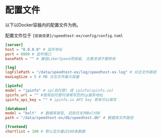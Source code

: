 # 配置文件

以下以Docker容器内的配置文件为例。

配置文件位于 `{安装目录}/speedtest-ex/config/config.toml`

```toml
[server]
host = "0.0.0.0" # 监听地址
port = 8989 # 监听端口
basePath = "" # 兼容LiberSpeed而保留, 无需求请不要修改

[log]
logFilePath = "/data/speedtest-ex/log/speedtest-ex.log" # 日志文件路径
maxLogSize = 5 # MB 日志文件最大容量

[ipinfo]
model = "ipinfo" # ip(自托管) 或 ipinfo(ipinfo.io)
ipinfo_url = "" #使用自托管时请填写您的ip服务地址
ipinfo_api_key = "" # ipinfo.io API key 若有可以填写

[database]
model = "bolt"  # 数据库类型, 目前仅支持BoltDB
path = "/data/speedtest-ex/db/speedtest.db" # 数据库文件路径

[frontend]
chartlist = 100 # 默认显示最近100条数据


```